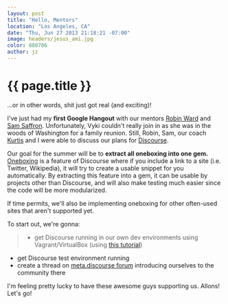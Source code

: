 ```yaml
---
layout: post
title: "Hello, Mentors"
location: "Los Angeles, CA"
date: "Thu, Jun 27 2013 21:18:21 -07:00"
image: headers/jesus_ami.jpg
color: 880706
author: jz
---
```


{{ page.title }}
================

...or in other words, shit just got real (and exciting)!

I've just had my **first Google Hangout** with our mentors [Robin Ward](http://twitter.com/evil_trout) and [Sam Saffron](http://twitter.com/samsaffron). Unfortunately, Vyki couldn't really join in as she was in the woods of Washington for a family reunion. Still, Robin, Sam, our coach [Kurtis](http://twitter.com/krainboltgreene) and I were able to discuss our plans for [Discourse](http://discourse.org).

Our goal for the summer will be to **extract all oneboxing into one gem.** [Oneboxing](http://meta.discourse.org/t/what-is-a-onebox/4546) is a feature of Discourse where if you include a link to a site (i.e. Twitter, Wikipedia), it will try to create a usable snippet for you automatically. By extracting this feature into a gem, it can be usable by projects other than Discourse, and will also make testing much easier since the code will be more modularized.

If time permits, we'll also be implementing oneboxing for other often-used sites that aren't supported yet.

To start out, we're gonna:
>+ get Discourse running in our own dev environments using Vagrant/VirtualBox (using [this tutorial](http://blog.discourse.org/2013/04/discourse-as-your-first-rails-app/))
+ get Discourse test environment running
+ create a thread on [meta.discourse forum](http://meta.discourse.org/) introducing ourselves to the community there

I'm feeling pretty lucky to have these awesome guys supporting us. Allons! Let's go!






